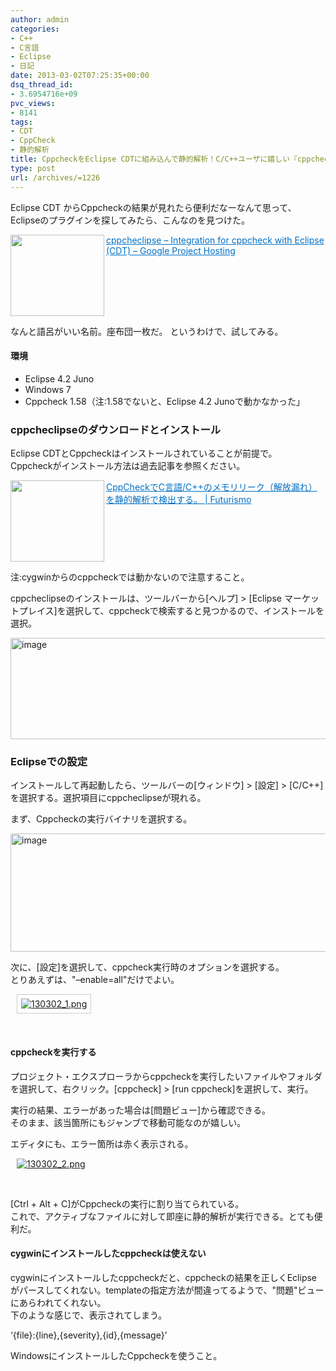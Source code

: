 ```yaml
---
author: admin
categories:
- C++
- C言語
- Eclipse
- 日記
date: 2013-03-02T07:25:35+00:00
dsq_thread_id:
- 3.6954716e+09
pvc_views:
- 8141
tags:
- CDT
- CppCheck
- 静的解析
title: CppcheckをEclipse CDTに組み込んで静的解析！C/C++ユーザに嬉しい『cppcheclipse』
type: post
url: /archives/=1226
---
```


Eclipse CDT からCppcheckの結果が見れたら便利だなーなんて思って、Eclipseのプラグインを探してみたら、こんなのを見つけた。

<a href="https://code.google.com/a/eclipselabs.org/p/cppcheclipse/?redir=1" target="_blank"><img class="alignleft" border="0" alt="" align="left" src="http://capture.heartrails.com/150x130/shadow?https://code.google.com/a/eclipselabs.org/p/cppcheclipse/?redir=1" width="150" height="130" /></a> <a style="color: #0070c5" href="https://code.google.com/a/eclipselabs.org/p/cppcheclipse/?redir=1" target="_blank">cppcheclipse &#8211; Integration for cppcheck with Eclipse (CDT) &#8211; Google Project Hosting</a>    <img border="0" alt="" src="http://b.hatena.ne.jp/entry/image/https://code.google.com/a/eclipselabs.org/p/cppcheclipse/?redir=1" />  <br style="clear: both" />

なんと語呂がいい名前。座布団一枚だ。 というわけで、試してみる。

#### 環境

  * Eclipse 4.2 Juno
  * Windows 7 
  * Cppcheck 1.58（注:1.58でないと、Eclipse 4.2 Junoで動かなかった」 

### cppcheclipseのダウンロードとインストール

Eclipse CDTとCppcheckはインストールされていることが前提で。   
Cppcheckがインストール方法は過去記事を参照ください。

<a href="https://futurismo.biz/archives/602" target="_blank"><img class="alignleft" border="0" alt="" align="left" src="http://capture.heartrails.com/150x130/shadow?https://futurismo.biz/archives/602" width="150" height="130" /></a> <a style="color: #0070c5" href="https://futurismo.biz/archives/602" target="_blank">CppCheckでC言語/C++のメモリリーク（解放漏れ）を静的解析で検出する。 | Futurismo</a>    <img border="0" alt="" src="http://b.hatena.ne.jp/entry/image/https://futurismo.biz/archives/602" />  <br style="clear: both" />

注:cygwinからのcppcheckでは動かないので注意すること。

cppcheclipseのインストールは、ツールバーから[ヘルプ] > [Eclipse マーケットプレイス]を選択して、cppcheckで検索すると見つかるので、インストールを選択。

[<img style="background-image: none; border-right-width: 0px; padding-left: 0px; padding-right: 0px; display: inline; border-top-width: 0px; border-bottom-width: 0px; border-left-width: 0px; padding-top: 0px" title="image" border="0" alt="image" src="http://hmi-me.ciao.jp/wordpress/wp-content/uploads/image_thumb91.png" width="523" height="162" />][1]

### Eclipseでの設定

インストールして再起動したら、ツールバーの[ウィンドウ] > [設定] > [C/C++]を選択する。選択項目にcppcheclipseが現れる。

まず、Cppcheckの実行バイナリを選択する。

[<img style="background-image: none; border-bottom: 0px; border-left: 0px; padding-left: 0px; padding-right: 0px; display: inline; border-top: 0px; border-right: 0px; padding-top: 0px" title="image" border="0" alt="image" src="http://hmi-me.ciao.jp/wordpress/wp-content/uploads/image_thumb92.png" width="539" height="189" />][2]

次に、[設定]を選択して、cppcheck実行時のオプションを選択する。   
とりあえずは、"&#8211;enable=all"だけでよい。

<div style="padding-bottom: 0px; margin: 0px; padding-left: 10px; padding-right: 10px; display: inline; float: none; padding-top: 0px" id="scid:887EC618-8FBE-49a5-A908-2339AF2EC531:6c5ccf1f-7747-4bdb-8914-2f53025f333f" class="wlWriterEditableSmartContent">
  <a target="_blank" href="https://picasaweb.google.com/111104490436597119823/20131603#5850643101089857202"><img style="border: 1px solid #ccc; background-color: white; padding: 6px; margin: 0px" alt="130302_1.png" src="http://lh5.ggpht.com/-UfhrqZpAKQ0/UTGo5wQM_rI/AAAAAAAAAJs/Nye6vRgtzlk/130302_1.png" /></a>
</div>

&#160;

#### cppcheckを実行する

プロジェクト・エクスプローラからcppcheckを実行したいファイルやフォルダを選択して、右クリック。[cppcheck] > [run cppcheck]を選択して、実行。

実行の結果、エラーがあった場合は[問題ビュー]から確認できる。   
そのまま、該当箇所にもジャンブで移動可能なのが嬉しい。

エディタにも、エラー箇所は赤く表示される。

<div style="padding-bottom: 0px; margin: 0px; padding-left: 10px; padding-right: 10px; display: inline; float: none; padding-top: 0px" id="scid:887EC618-8FBE-49a5-A908-2339AF2EC531:c20a0f64-285b-4397-aac7-eb6804aee113" class="wlWriterEditableSmartContent">
  <a target="_blank" href="https://picasaweb.google.com/111104490436597119823/20131603#5850643098661279778"><img style="border: none; padding: 0px; margin: 0px" alt="130302_2.png" src="http://lh3.ggpht.com/-Iku8MNMX818/UTGo5nNL2CI/AAAAAAAAAJk/aKxIWHlwTOM/130302_2.png" /></a>
</div>

&#160;

[Ctrl + Alt + C]がCppcheckの実行に割り当てられている。   
これで、アクティブなファイルに対して即座に静的解析が実行できる。とても便利だ。

#### cygwinにインストールしたcppcheckは使えない

cygwinにインストールしたcppcheckだと、cppcheckの結果を正しくEclipseがパースしてくれない。templateの指定方法が間違ってるようで、"問題"ビューにあらわれてくれない。   
下のような感じで、表示されてしまう。

&#8216;{file}:{line},{severity},{id},{message}&#8217;

WindowsにインストールしたCppcheckを使うこと。

 [1]: http://hmi-me.ciao.jp/wordpress/wp-content/uploads/image91.png
 [2]: http://hmi-me.ciao.jp/wordpress/wp-content/uploads/image92.png